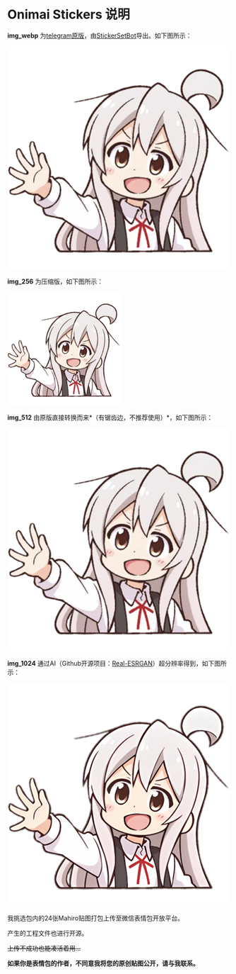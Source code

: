 # Onimai Stickers 说明

**img_webp** 为[telegram原版](https://t.me/addstickers/ONIICHANWAOSHIMAISub)，由[StickerSetBot](https://github.com/phoenixlzx/telegram-stickerimage-bot)导出。如下图所示：

![Mahiro](/Onimai_Stickers/img_webp/Onimai%20(1).webp)

**img_256** 为压缩版，如下图所示：

![Mahiro](/Onimai_Stickers/img_256/Onimai%20(1).png)

**img_512** 由原版直接转换而来*（有锯齿边，不推荐使用）*，如下图所示：

![Mahiro](/Onimai_Stickers/img_512/Onimai%20(1).png)

**img_1024** 通过AI（Github开源项目：[Real-ESRGAN](https://github.com/xinntao/Real-ESRGAN)）超分辨率得到，如下图所示：

![Mahiro](/Onimai_Stickers/img_1024/Onimai%20(1).png)

我挑选包内的24张Mahiro贴图打包上传至微信表情包开放平台。

产生的工程文件也进行开源。

~~上传不成功也能凑活着用...~~



**如果你是表情包的作者，不同意我将您的原创贴图公开，请与我联系。**
